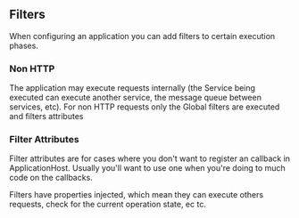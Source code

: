 ## Filters

When configuring an application you can add filters to certain execution phases.



### Non HTTP

The application may execute requests internally (the Service being executed can execute another service, the message queue between services, etc). For non HTTP requests only the Global filters are executed and filters attributes

### Filter Attributes

Filter attributes are for cases where you don't want to register an callback in ApplicationHost. Usually you'll want to use one when you're doing to much code on the callbacks.

Filters have properties injected, which mean they can execute others requests, check for the current operation state, ec tc.
